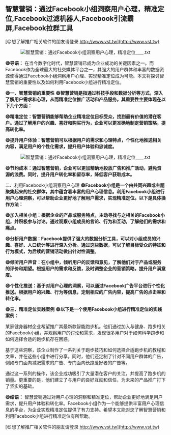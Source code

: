 ## **智慧营销：通过Facebook小组洞察用户心理，精准定位,Facebook过滤机器人,Facebook引流霸屏,Facebook拉群工具**

[😍想了解推广相关软件的朋友请登录 http://www.vst.tw](http://www.vst.tw)

 <center><img src="https://vst.tw/MP4/tuiguang/png/7.png" alt="智慧营销：通过Facebook小组洞察用户心理，精准定位____.txt"></center>

**😄导语：**
在当今数字化时代，智慧营销已成为企业成功的关键因素之一。而Facebook作为全球最大的社交媒体平台之一，其强大的用户群体和丰富的数据资源使得通过Facebook小组洞察用户心理、实现精准定位成为可能。本文将探讨智慧营销的重要性以及如何利用Facebook小组进行精准定位。

**😄一、智慧营销的重要性**
**😄智慧营销是指通过科技手段和数据分析等方式，深入了解用户需求和心理，从而精准定位推广活动和产品服务。其重要性主要体现在以下几个方面：**

**😄精准定位：智慧营销能够帮助企业精准定位目标受众，找到最有价值的潜在客户。通过了解用户的兴趣、喜好和购买行为，企业可以更准确地制定营销策略，提高转化率。**

**😄提升用户体验：智慧营销可以根据用户的需求和心理特点，个性化地推送相关内容，满足用户的个性化需求，提升用户体验和忠诚度。**

 <center><img src="https://vst.tw/MP4/tuiguang/png/3.png" alt="智慧营销：通过Facebook小组洞察用户心理，精准定位____.txt"></center>

**😄节约成本：通过智慧营销，企业可以更加精确地投放广告和推广活动，避免资源的浪费。同时，提升用户转化率和留存率，降低客户获取成本。**

二、利用Facebook小组洞察用户心理
**😄Facebook小组是一个由共同兴趣或主题聚集起来的社交群体，其中蕴含着丰富的用户心理信息。利用Facebook小组进行用户心理洞察，可以帮助企业更好地了解用户需求，实现精准定位。以下是具体操作方法：**

**😄加入相关小组：根据企业的产品或服务特点，主动寻找与之相关的Facebook小组，并积极参与讨论。通过观察小组成员的言论、行为和互动，了解他们的需求和痛点。**

**😄分析用户数据：Facebook提供了强大的数据分析工具，可以对小组成员的兴趣、喜好、人口统计等进行深入分析。通过这些数据，可以了解目标受众的特征和行为模式，为后续的营销活动做出针对性调整。**

**😄倾听用户声音：在小组中，倾听用户的反馈和意见，了解他们对于产品或服务的评价和期望。根据用户的需求和反馈，及时调整企业的营销策略，提升用户满意度。**

**😄个性化推送：基于对用户心理的洞察，可以通过Facebook广告平台进行个性化推送。根据用户的兴趣、行为等信息，定制相应的广告内容，提高广告的点击率和转化率。**

**😄三、精准定位实践案例**
**😄以下是一个使用Facebook小组进行精准定位的实践案例：**

某家健身器材企业希望推广其最新款智能跑步机。他们通过加入与健身、跑步相关的Facebook小组，并观察用户的讨论和需求，发现很多用户对于如何科学跑步和如何选择合适的跑步机存在困惑。

基于这些洞察，该企业制作了一系列关于跑步技巧和如何选择合适跑步机的教程和文章，并在这些小组中进行分享。同时，他们还定制了针对不同用户群体的广告，例如专门面向减肥需求的广告、专门面向长跑爱好者的广告等。

通过这一系列的操作，该企业成功吸引了大量潜在客户的关注，并提高了跑步机的销量。更重要的是，他们建立了与用户的良好互动和信任，为未来的产品推广打下了坚实的基础。

**😄结语：**
智慧营销通过对用户心理的洞察和精准定位，帮助企业更好地满足用户需求，提升用户体验和转化率。Facebook小组作为一个能够提供丰富用户心理信息的平台，为企业实现精准定位提供了有力支持。希望本文能对您了解智慧营销和利用Facebook小组进行精准定位有所帮助。

[😍想了解推广相关软件的朋友请登录 http://www.vst.tw](http://www.vst.tw)



